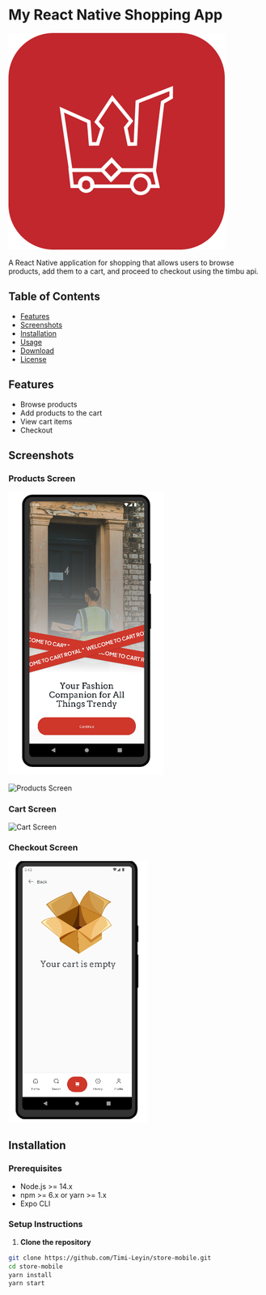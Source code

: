 # My React Native Shopping App

![Logo](./assets/images/icon.png)

A React Native application for shopping that allows users to browse products, add them to a cart, and proceed to checkout using the timbu api.

## Table of Contents

- [Features](#features)
- [Screenshots](#screenshots)
- [Installation](#installation)
- [Usage](#usage)
- [Download](https://expo.dev/artifacts/eas/nF7LFZdkSV5bKKjTwvqhti.apk)
- [License](#license)

## Features

- Browse products
- Add products to the cart
- View cart items
- Checkout

## Screenshots

### Products Screen

![Get Started Screen](./assets/screenshot/1.png)

![Products Screen](./assets/screenshot/2.png)

### Cart Screen

![Cart Screen](./assets/screenshot/2.png)

### Checkout Screen

![Checkout Screen](./assets/screenshot/3.png)

## Installation

### Prerequisites

- Node.js >= 14.x
- npm >= 6.x or yarn >= 1.x
- Expo CLI

### Setup Instructions

1. **Clone the repository**

```bash
git clone https://github.com/Timi-Leyin/store-mobile.git
cd store-mobile
yarn install
yarn start
```
